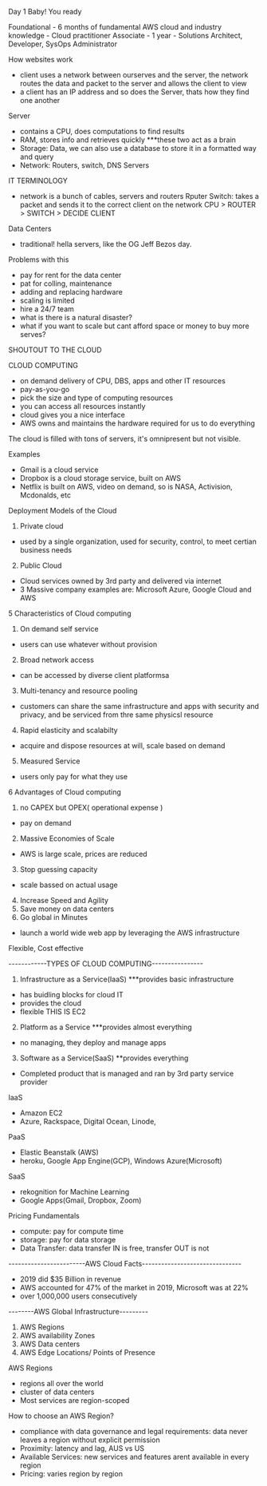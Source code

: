 Day 1 Baby! You ready

Foundational - 6 months of fundamental AWS cloud and industry knowledge  - Cloud practitioner
Associate - 1 year - Solutions Architect, Developer, SysOps Administrator

How websites work
- client uses a network between ourserves and the server, the network routes the data and packet to the server and allows the client to view
- a client has an IP address and so does the Server, thats how they find one another

Server
- contains a CPU, does computations to find results
- RAM, stores info and retrieves quickly 
***these two act as a brain
- Storage: Data, we can also use a database to store it in a formatted way and query
- Network: Routers, switch, DNS Servers


IT TERMINOLOGY
- network is a bunch of cables, servers and routers
Rputer
Switch: takes a packet and sends it to the correct client on the network
CPU > ROUTER > SWITCH > DECIDE CLIENT

Data Centers
- traditional! hella servers, like the OG Jeff Bezos day. 

Problems with this 
- pay for rent for the data center 
- pat for colling, maintenance
- adding and replacing hardware
- scaling is limited
- hire a 24/7 team
- what is there is a natural disaster?
- what if you want to scale but cant afford space or money to buy more serves?

SHOUTOUT TO THE CLOUD

CLOUD COMPUTING 
- on demand delivery of CPU, DBS, apps and other IT resources
-  pay-as-you-go
- pick the size and type of computing resources
- you can access all resources instantly 
- cloud gives you a nice interface 
- AWS owns and maintains the hardware required for us to do everything

The cloud is filled with tons of servers, it's omnipresent but not visible.

Examples
- Gmail is a cloud service
- Dropbox is a cloud storage service, built on AWS
- Netflix is built on AWS, video on demand, so is NASA, Activision, Mcdonalds, etc


Deployment Models of the Cloud
1. Private cloud
- used by a single organization, used for security, control, to meet certian business needs
2. Public Cloud
- Cloud services owned by 3rd party and delivered via internet
- 3 Massive company examples are: Microsoft Azure, Google Cloud and AWS

5 Characteristics of Cloud computing 
1. On demand self service
- users can use whatever without provision
2. Broad network access
- can be accessed by diverse client platformsa
3. Multi-tenancy and resource pooling
- customers can share the same infrastructure and apps with security and privacy, and be serviced from thre same physicsl resource 
4. Rapid elasticity and scalabilty 
- acquire and dispose resources at will, scale based on demand 
5. Measured Service
- users only pay for what they use

6 Advantages of Cloud computing 
1. no CAPEX but OPEX( operational expense )
- pay on demand 
2. Massive Economies of Scale
- AWS is large scale, prices are reduced 
3. Stop guessing capacity 
- scale bassed on actual usage
4. Increase Speed and Agility 
5. Save money on data centers
6. Go global in Minutes
- launch a world wide web app by leveraging the AWS infrastructure

Flexible, Cost effective


------------TYPES OF CLOUD COMPUTING----------------
1. Infrastructure as a Service(IaaS) ***provides basic infrastructure 
- has buidling blocks for cloud IT
- provides the cloud
- flexible 
THIS IS EC2
2. Platform as a Service ***provides almost everything
- no managing, they deploy and manage apps
3. Software as a Service(SaaS) **provides everything
- Completed product that is managed and ran by 3rd party service provider

IaaS
- Amazon EC2
- Azure, Rackspace, Digital Ocean, Linode, 

PaaS
- Elastic Beanstalk (AWS)
- heroku, Google App Engine(GCP), Windows Azure(Microsoft)

SaaS
- rekognition for Machine Learning
- Google Apps(Gmail, Dropbox, Zoom)


Pricing Fundamentals 
- compute: pay for compute time 
- storage: pay for data storage
- Data Transfer: data transfer IN is free, transfer OUT is not

------------------------AWS Cloud Facts-------------------------------
- 2019 did $35 Billion in revenue
- AWS accounted for 47% of the market in 2019, Microsoft was at 22%
- over 1,000,000 users consecutively


--------AWS Global Infrastructure---------
1. AWS Regions
2. AWS availability Zones
3. AWS Data centers
4. AWS Edge Locations/ Points of Presence 


AWS Regions
- regions all over the world
- cluster of data centers
- Most services are region-scoped

How to choose an AWS Region?
* compliance with data governance and legal requirements: data never leaves a region without explicit permission
* Proximity: latency and lag, AUS vs US
* Available Services: new services and features arent available in every region
* Pricing: varies region by region